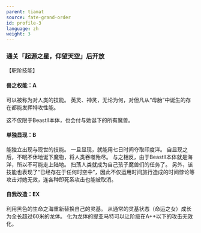 ```yaml
---
parent: tiamat
source: fate-grand-order
id: profile-3
language: zh
weight: 3
---
```


### 通关「起源之星，仰望天空」后开放

【职阶技能】 

#### 兽之权能：A

可以被称为对人类的技能。
英灵、神灵，无论为何，对但凡从“母胎”中诞生的存在都能发挥特攻性能。

这不仅限于BeastⅡ本体，也会付与她诞下的所有魔兽。

#### 单独显现：B

能独立出现与现世的技能。
一旦显现，就能用七日时间夺取印度洋。
自显现之后，不眠不休地诞下魔物，将人类吞噬殆尽。
与之相反，由于BeastⅡ本体就是海洋，所以不可能走上陆地。
扫荡人类就成为自己孩子魔兽们的任务了。
另外，该技能也表现了“已经存在于任何时空中”，因此不仅运用时间旅行造成的时间悖论等攻击对她无效，连各种即死系攻击也能被取消。

#### 自我改造：EX

利用黑色的生命之海重新替换自己的灵基。
从通常的灵基状态（命运之女）成长为全长超过60米的龙体。
化为龙体的提亚马特可以让阶级在A++以下的攻击无效化。
